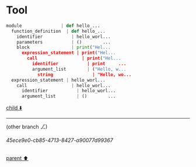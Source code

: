 # Tool

```python
module               | def hello_...
  function_definition  | def hello_...
    identifier           | hello_worl...
    parameters           | ()        ...
    block                | print("Hel...
      expression_statement | print("Hel...
        call                 | print("Hel...
          identifier           | print     ...
          argument_list        | ("Hello, w...
            string               | "Hello, wo...
  expression_statement | hello_worl...
    call                 | hello_worl...
      identifier           | hello_worl...
      argument_list        | ()        ...

```

[child ⬇️](#45ece9e0-cb85-4713-8427-a90077d99367)

---

(other branch ⎇)
###### 45ece9e0-cb85-4713-8427-a90077d99367
[parent ⬆️](#64babbc7-1f29-44bc-a795-34b4ad012737)
